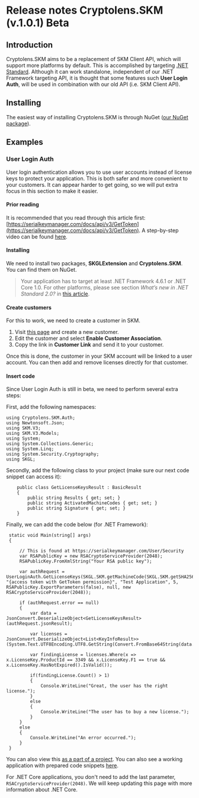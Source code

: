# Release notes Cryptolens.SKM (v.1.0.1) Beta

## Introduction
Cryptolens.SKM aims to be a replacement of SKM Client API, which will support more platforms by default. This is accomplished by targeting [.NET Standard](https://blogs.msdn.microsoft.com/dotnet/2016/09/26/introducing-net-standard/). Although it can work standalone, independent of our .NET Framework targeting API, it is thought that some features such **User Login Auth**, will be used in combination with our old API (i.e. SKM Client API).

## Installing
The easiest way of installing Cryptolens.SKM is through NuGet ([our NuGet package](https://www.nuget.org/packages/Cryptolens.SKM/1.0.1)).

## Examples

### User Login Auth
User login authentication allows you to use user accounts instead of license keys to protect your application. This is both safer and more convenient to your customers. It can appear harder to get going, so we will put extra focus in this section to make it easier.

#### Prior reading

It is recommended that you read through this article first: [https://serialkeymanager.com/docs/api/v3/GetToken](https://serialkeymanager.com/docs/api/v3/GetToken). A step-by-step video can be found [here](https://youtu.be/3GDwRUBgD4A).

#### Installing
We need to install two packages, **SKGLExtension** and **Cryptolens.SKM**. You can find them on NuGet. 

> Your application has to target at least .NET Framework 4.6.1 or .NET Core 1.0. For other platforms, please see section *What’s new in .NET Standard 2.0?* in [this article](https://blogs.msdn.microsoft.com/dotnet/2016/09/26/introducing-net-standard/).

#### Create customers
For this to work, we need to create a customer in SKM. 

1. Visit [this page](https://serialkeymanager.com/Customer) and create a new customer.
2. Edit the customer and select **Enable Customer Association**.
3. Copy the link in **Customer Link** and send it to your customer. 

Once this is done, the customer in your SKM account will be linked to a user account. You can then add and remove licenses directly for that customer.

#### Insert code

Since User Login Auth is still in beta, we need to perform several extra steps:

First, add the following namespaces:

```
using Cryptolens.SKM.Auth;
using Newtonsoft.Json;
using SKM.V3;
using SKM.V3.Models;
using System;
using System.Collections.Generic;
using System.Linq;
using System.Security.Cryptography;
using SKGL;
```

Secondly, add the following class to your project (make sure our next code snippet can access it):

```
    public class GetLicenseKeysResult : BasicResult
    {
        public string Results { get; set; }
        public string ActivatedMachineCodes { get; set; }
        public string Signature { get; set; }
    }
```

Finally, we can add the code below (for .NET Framework):

```
 static void Main(string[] args)
 {

     // This is found at https://serialkeymanager.com/User/Security
     var RSAPublicKey = new RSACryptoServiceProvider(2048);
     RSAPublicKey.FromXmlString("Your RSA public key");

     var authRequest = UserLoginAuth.GetLicenseKeys(SKGL.SKM.getMachineCode(SKGL.SKM.getSHA256), "{access token with GetToken permission}", "Test Application", 5, RSAPublicKey.ExportParameters(false), null, new RSACryptoServiceProvider(2048));

     if (authRequest.error == null)
     {
         var data = JsonConvert.DeserializeObject<GetLicenseKeysResult>(authRequest.jsonResult);

         var licenses = JsonConvert.DeserializeObject<List<KeyInfoResult>>(System.Text.UTF8Encoding.UTF8.GetString(Convert.FromBase64String(data.Results)));

         var findingLicense = licenses.Where(x => x.LicenseKey.ProductId == 3349 && x.LicenseKey.F1 == true && x.LicenseKey.HasNotExpired().IsValid());

         if(findingLicense.Count() > 1)
         {
             Console.WriteLine("Great, the user has the right license.");
         }
         else
         {
             Console.WriteLine("The user has to buy a new license.");
         }
     }
     else
     {
         Console.WriteLine("An error occurred.");
     }
 }
```
You can also view this [as a part of a project](https://github.com/SerialKeyManager/SKGL-Extension-for-dot-NET/tree/master/SKM/User%20Login%20Auth%20Example). You can also see a working application with prepared code snippets [here](https://github.com/SerialKeyManager/Examples/tree/master/Digital%20Tools%20Collection%20User%20Login%20Auth).

For .NET Core applications, you don't need to add the last parameter, `RSACryptoServiceProvider(2048)`. We will keep updating this page with more information about .NET Core.
